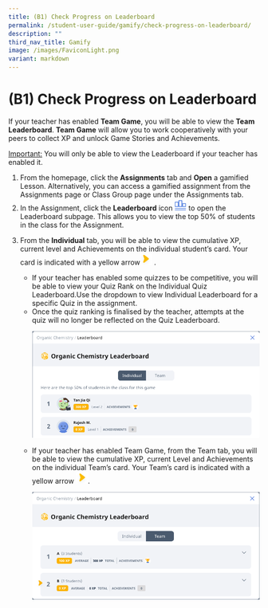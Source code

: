 ```yaml
---
title: (B1) Check Progress on Leaderboard
permalink: /student-user-guide/gamify/check-progress-on-leaderboard/
description: ""
third_nav_title: Gamify
image: /images/FaviconLight.png
variant: markdown
---
```

<h1 id="check-progress-on-leaderboard">(B1) Check Progress on Leaderboard</h1>
<p>If your teacher has enabled <strong>Team Game</strong>, you will be able to view the <strong>Team Leaderboard</strong>. <strong>Team Game</strong> will allow you to work cooperatively with your peers to collect XP and unlock Game Stories and Achievements.</p>
<u>Important:</u> You will only be able to view the Leaderboard if your teacher has enabled it.
<ol>
<li>From the homepage, click the <strong>Assignments</strong> tab and <strong>Open</strong> a gamified Lesson. Alternatively, you can&nbsp;access&nbsp;a gamified assignment from the Assignments page&nbsp;or Class Group page under the Assignments tab.</li>
<li>In the Assignment, click the <strong>Leaderboard</strong> icon <img style="width:1.5rem; display: inline;" src="/images/Icons/Leaderboard32.png"> to open the Leaderboard subpage. This allows you to view the top 50% of students in the class for the Assignment. </li>
	<li><p>From the&nbsp;<strong>Individual</strong>&nbsp;tab, you will be able to view the cumulative XP, current level and Achievements on the individual student’s card. Your card is indicated with a yellow arrow<img style="width:1.5rem; display: inline;" src="/images/Icons/YellowArrow.svg"> .</p>
<ul>
	<li>If your teacher has enabled some quizzes to be competitive, you will be able to view your Quiz Rank on the Individual Quiz Leaderboard.Use the dropdown to view Individual Leaderboard for a specific Quiz in the assignment.</li>
<li>Once the quiz ranking is finalised by the teacher, attempts at the quiz will no longer be reflected on the Quiz Leaderboard.</li>
		
<p> <img src="/images/1Student/G-CheckLeaderboard1.png"></p>

<li><p>If your teacher has enabled Team Game, from the Team tab, you will be able to view the cumulative XP, current Level and Achievements on the individual Team’s card. Your Team’s card is indicated with a yellow arrow <img style="width:1.5rem; display: inline;" src="/images/Icons/YellowArrow.svg">.</p>
<p> <img src="/images/1Student/G-CheckLeaderboard2.png"></p>
</li>
</ul></li></ol>